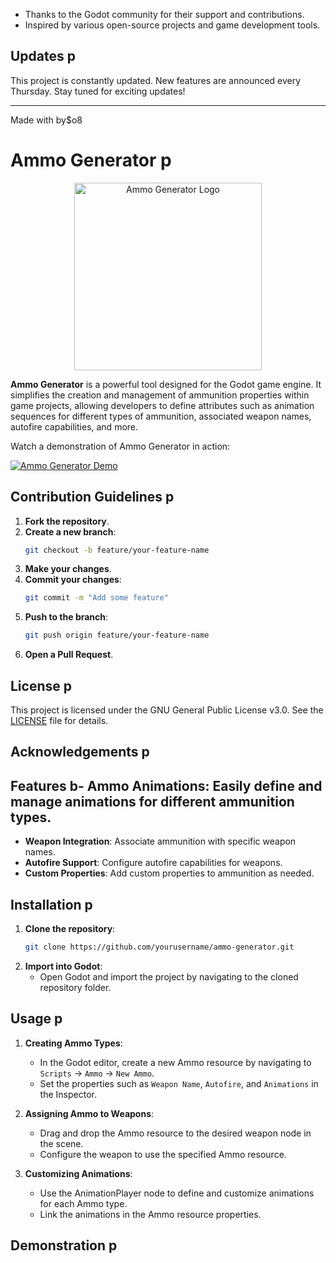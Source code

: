 
- Thanks to the Godot community for their support and contributions.
- Inspired by various open-source projects and game development tools.

## Updates p
This project is constantly updated. New features are announced every Thursday. Stay tuned for exciting updates!

---

Made with by$o8<!-- Ammo Generator README.md -->

# Ammo Generator p
<div align="center">
  <img src="https://yourlogo.url/logo.png" alt="Ammo Generator Logo" width="300">
</div>

**Ammo Generator** is a powerful tool designed for the Godot game engine. It simplifies the creation and management of ammunition properties within game projects, allowing developers to define attributes such as animation sequences for different types of ammunition, associated weapon names, autofire capabilities, and more.

Watch a demonstration of Ammo Generator in action:

[![Ammo Generator Demo](https://yourdemo.url/demo-thumbnail.png)](https://www.youtube.com/watch?v=your_video_id)

## Contribution Guidelines p
1. **Fork the repository**.
2. **Create a new branch**:
    ```sh
    git checkout -b feature/your-feature-name
    ```
3. **Make your changes**.
4. **Commit your changes**:
    ```sh
    git commit -m "Add some feature"
    ```
5. **Push to the branch**:
    ```sh
    git push origin feature/your-feature-name
    ```
6. **Open a Pull Request**.

## License p
This project is licensed under the GNU General Public License v3.0. See the [LICENSE](LICENSE) file for details.

## Acknowledgements p
## Features b- **Ammo Animations**: Easily define and manage animations for different ammunition types.
- **Weapon Integration**: Associate ammunition with specific weapon names.
- **Autofire Support**: Configure autofire capabilities for weapons.
- **Custom Properties**: Add custom properties to ammunition as needed.

## Installation p


1. **Clone the repository**:
    ```sh
    git clone https://github.com/yourusername/ammo-generator.git
    ```
2. **Import into Godot**:
    - Open Godot and import the project by navigating to the cloned repository folder.

## Usage p
1. **Creating Ammo Types**:
    - In the Godot editor, create a new Ammo resource by navigating to `Scripts` -> `Ammo` -> `New Ammo`.
    - Set the properties such as `Weapon Name`, `Autofire`, and `Animations` in the Inspector.

2. **Assigning Ammo to Weapons**:
    - Drag and drop the Ammo resource to the desired weapon node in the scene.
    - Configure the weapon to use the specified Ammo resource.

3. **Customizing Animations**:
    - Use the AnimationPlayer node to define and customize animations for each Ammo type.
    - Link the animations in the Ammo resource properties.

## Demonstration p
